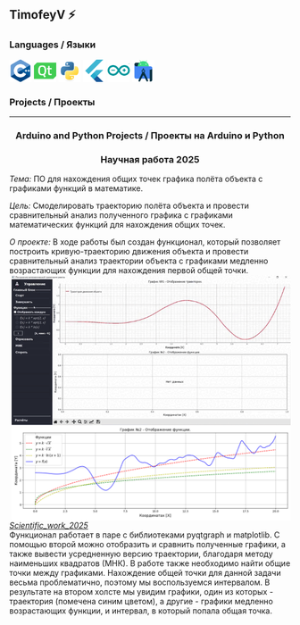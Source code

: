 ## TimofeyV :zap:
### Languages / Языки
<div>
  <img src="https://github.com/devicons/devicon/blob/master/icons/cplusplus/cplusplus-original.svg" title="Cplusplus" alt="Cplusplus" width=40 height=40>
  <img src="https://github.com/devicons/devicon/blob/master/icons/qt/qt-original.svg" title="Python" alt="Python" width="40" height="40">
  <img src="https://github.com/devicons/devicon/blob/master/icons/python/python-original.svg" title="Python" alt="Python" width="40" height="40">
  <img src="https://github.com/devicons/devicon/blob/master/icons/flutter/flutter-original.svg" title="Flutter" alt="Flutter" width="40" height="40">
  <img src="https://github.com/devicons/devicon/blob/master/icons/arduino/arduino-original.svg" title="Flutter" alt="Flutter" width="40" height="40">
  <img src="https://github.com/devicons/devicon/blob/master/icons/androidstudio/androidstudio-original.svg" title="Flutter" alt="Flutter" width="40" height="40">
</div>

### Projects / Проекты
---
#### <h3 align="center">Arduino and Python Projects / Проекты на Arduino и Python</h3> <h3 align="center">Научная работа 2025</h3>
_Тема:_ ПО для нахождения общих точек графика полёта объекта с графиками функций в математике.

_Цель:_ Смоделировать траекторию полёта объекта и провести сравнительный анализ полученного графика с графиками математических функций для нахождения общих точек.

_О проекте:_ В ходе работы был создан функционал, который позволяет построить кривую-траекторию движения объекта и провести сравнительный анализ траектории объекта с графиками медленно возрастающих функции для нахождения первой общей точки.
<img src="https://github.com/TimofeyVeprev/gifs_and_pictures/blob/main/scientific_work_25/anim.gif?raw=true" align="right" width=500>

<img src="https://github.com/TimofeyVeprev/gifs_and_pictures/blob/main/scientific_work_25/all-img.png?raw=true" align="right" width=500>

_[Scientific_work_2025](https://github.com/TimofeyVeprev/Scientific_work_2025)_<br />
Функционал работает в паре с библиотеками pyqtgraph и matplotlib. С помощью второй можно отобразить и сравнить полученные графики, а также вывести усредненную версию траектории, благодаря методу наименьших квадратов (МНК). В работе также необходимо найти общие точки между графиками. Нахождение общей точки для данной задачи весьма проблематично, поэтому мы воспользуемся интервалом. В результате на втором холсте мы увидим графики, один из которых - траектория (помечена синим цветом), а другие - графики медленно возрастающих функции, и интервал, в который попала общая точка. 
<!--
**TimofeyVeprev/TimofeyVeprev** is a ✨ _special_ ✨ repository because its `README.md` (this file) appears on your GitHub profile.

Here are some ideas to get you started:

- 🔭 I’m currently working on ...
- 🌱 I’m currently learning ...
- 👯 I’m looking to collaborate on ...
- 🤔 I’m looking for help with ...
- 💬 Ask me about ...
- 📫 How to reach me: ...
- 😄 Pronouns: ...
- ⚡ Fun fact: ...
-->

